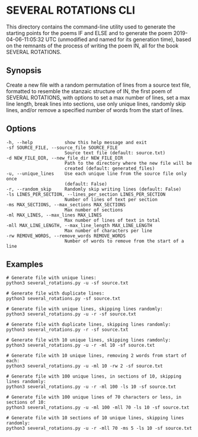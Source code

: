# SEVERAL ROTATIONS CLI

This directory contains the command-line utility used to generate the starting
points for the poems IF and ELSE and to generate the poem 2019-04-06-11:05:32 UTC
(unmodified and named for its generation time), based on the remnants of the
process of writing the poem IN, all for the book SEVERAL ROTATIONS.

## Synopsis

Create a new file with a random permutation of lines from a source text file,
formatted to resemble the stanzaic structure of IN, the first poem of
SEVERAL ROTATIONS, with options to set a max number of lines, set a max line
length, break lines into sections, use only unique lines, randomly skip lines,
and/or remove a specified number of words from the start of lines.

## Options

```
-h, --help            show this help message and exit
-sf SOURCE_FILE, --source_file SOURCE_FILE
                      Source text file (default: source.txt)
-d NEW_FILE_DIR, --new_file_dir NEW_FILE_DIR
                      Path to the directory where the new file will be
                      created (default: generated_files)
-u, --unique_lines    Use each unique line from the source file only once
                      (default: False)
-r, --random_skip     Randomly skip writing lines (default: False)
-ls LINES_PER_SECTION, --lines_per_section LINES_PER_SECTION
                      Number of lines of text per section
-ms MAX_SECTIONS, --max_sections MAX_SECTIONS
                      Max number of sections
-ml MAX_LINES, --max_lines MAX_LINES
                      Max number of lines of text in total
-mll MAX_LINE_LENGTH, --max_line_length MAX_LINE_LENGTH
                      Max number of characters per line
-rw REMOVE_WORDS, --remove_words REMOVE_WORDS
                      Number of words to remove from the start of a line
```

## Examples

``` shell
# Generate file with unique lines:
python3 several_rotations.py -u -sf source.txt

# Generate file with duplicate lines:
python3 several_rotations.py -sf source.txt

# Generate file with unique lines, skipping lines randomly:
python3 several_rotations.py -u -r -sf source.txt

# Generate file with duplicate lines, skipping lines randomly:
python3 several_rotations.py -r -sf source.txt

# Generate file with 10 unique lines, skipping lines ramdonly:
python3 several_rotations.py -u -r -ml 10 -sf source.txt

# Generate file with 10 unique lines, removing 2 words from start of each:
python3 several_rotations.py -u -ml 10 -rw 2 -sf source.txt

# Generate file with 100 unique lines, in sections of 10, skipping lines randomly:
python3 several_rotations.py -u -r -ml 100 -ls 10 -sf source.txt

# Generate file with 100 unique lines of 70 characters or less, in sections of 10:
python3 several_rotations.py -u -ml 100 -mll 70 -ls 10 -sf source.txt

# Generate file with 10 sections of 10 unique lines, skipping lines randomly:
python3 several_rotations.py -u -r -mll 70 -ms 5 -ls 10 -sf source.txt
```
